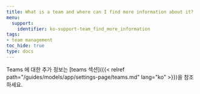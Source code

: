 ```yaml
---
title: What is a team and where can I find more information about it?
menu:
  support:
    identifier: ko-support-team_find_more_information
tags:
- team management
toc_hide: true
type: docs
---
```


Teams 에 대한 추가 정보는 [teams 섹션]({{< relref path="/guides/models/app/settings-page/teams.md" lang="ko" >}})을 참조하세요.
